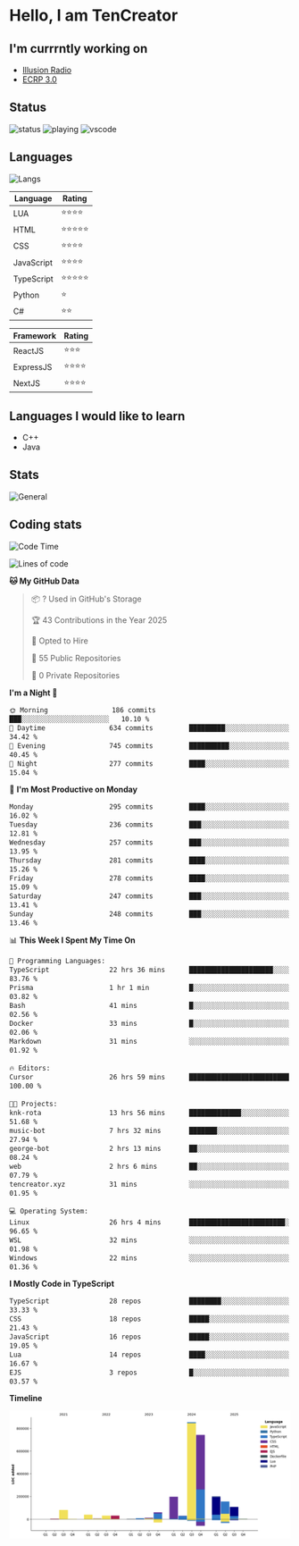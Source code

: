 # Hello, I am TenCreator

## I'm currrntly working on
- [Illusion Radio](https://illusionradio.co.uk/)
- [ECRP 3.0](http://github.com/Emerald-Coast-Roleplay/)

## Status
![status](https://api.statusbadges.me/badge/status/518334475038359555?simple=true&style=for-the-badge)
![playing](https://api.statusbadges.me/badge/playing/518334475038359555?style=for-the-badge)
![vscode](https://api.statusbadges.me/badge/vscode/518334475038359555?style=for-the-badge)

## Languages
![Langs](https://github-readme-stats.vercel.app/api/top-langs/?username=tencreator&layout=compact&theme=radical)


|Language|Rating|
|--------|------|
|LUA|⭐️⭐️⭐️⭐️|
|HTML|⭐️⭐️⭐️⭐️⭐️|
|CSS|⭐️⭐️⭐️⭐️|
|JavaScript|⭐️⭐️⭐️⭐️|
|TypeScript|⭐️⭐️⭐️⭐️⭐️|
|Python|⭐️|
|C#|⭐️⭐️ |

|Framework|Rating|
|--------|------|
|ReactJS|⭐️⭐️⭐|
|ExpressJS|⭐️⭐️⭐️⭐️|
|NextJS|⭐️⭐️⭐⭐️|

## Languages I would like to learn
- C++
- Java

## Stats
![General](https://github-readme-stats.vercel.app/api?username=tencreator&show_icons=true&theme=radical)

## Coding stats

<!--START_SECTION:waka-->
![Code Time](http://img.shields.io/badge/Code%20Time-414%20hrs%2047%20mins-blue)

![Lines of code](https://img.shields.io/badge/From%20Hello%20World%20I%27ve%20Written-1.9%20million%20lines%20of%20code-blue)

**🐱 My GitHub Data** 

> 📦 ? Used in GitHub's Storage 
 > 
> 🏆 43 Contributions in the Year 2025
 > 
> 💼 Opted to Hire
 > 
> 📜 55 Public Repositories 
 > 
> 🔑 0 Private Repositories 
 > 
**I'm a Night 🦉** 

```text
🌞 Morning                186 commits         ███░░░░░░░░░░░░░░░░░░░░░░   10.10 % 
🌆 Daytime                634 commits         █████████░░░░░░░░░░░░░░░░   34.42 % 
🌃 Evening                745 commits         ██████████░░░░░░░░░░░░░░░   40.45 % 
🌙 Night                  277 commits         ████░░░░░░░░░░░░░░░░░░░░░   15.04 % 
```
📅 **I'm Most Productive on Monday** 

```text
Monday                   295 commits         ████░░░░░░░░░░░░░░░░░░░░░   16.02 % 
Tuesday                  236 commits         ███░░░░░░░░░░░░░░░░░░░░░░   12.81 % 
Wednesday                257 commits         ███░░░░░░░░░░░░░░░░░░░░░░   13.95 % 
Thursday                 281 commits         ████░░░░░░░░░░░░░░░░░░░░░   15.26 % 
Friday                   278 commits         ████░░░░░░░░░░░░░░░░░░░░░   15.09 % 
Saturday                 247 commits         ███░░░░░░░░░░░░░░░░░░░░░░   13.41 % 
Sunday                   248 commits         ███░░░░░░░░░░░░░░░░░░░░░░   13.46 % 
```


📊 **This Week I Spent My Time On** 

```text
💬 Programming Languages: 
TypeScript               22 hrs 36 mins      █████████████████████░░░░   83.76 % 
Prisma                   1 hr 1 min          █░░░░░░░░░░░░░░░░░░░░░░░░   03.82 % 
Bash                     41 mins             █░░░░░░░░░░░░░░░░░░░░░░░░   02.56 % 
Docker                   33 mins             █░░░░░░░░░░░░░░░░░░░░░░░░   02.06 % 
Markdown                 31 mins             ░░░░░░░░░░░░░░░░░░░░░░░░░   01.92 % 

🔥 Editors: 
Cursor                   26 hrs 59 mins      █████████████████████████   100.00 % 

🐱‍💻 Projects: 
knk-rota                 13 hrs 56 mins      █████████████░░░░░░░░░░░░   51.68 % 
music-bot                7 hrs 32 mins       ███████░░░░░░░░░░░░░░░░░░   27.94 % 
george-bot               2 hrs 13 mins       ██░░░░░░░░░░░░░░░░░░░░░░░   08.24 % 
web                      2 hrs 6 mins        ██░░░░░░░░░░░░░░░░░░░░░░░   07.79 % 
tencreator.xyz           31 mins             ░░░░░░░░░░░░░░░░░░░░░░░░░   01.95 % 

💻 Operating System: 
Linux                    26 hrs 4 mins       ████████████████████████░   96.65 % 
WSL                      32 mins             ░░░░░░░░░░░░░░░░░░░░░░░░░   01.98 % 
Windows                  22 mins             ░░░░░░░░░░░░░░░░░░░░░░░░░   01.36 % 
```

**I Mostly Code in TypeScript** 

```text
TypeScript               28 repos            ████████░░░░░░░░░░░░░░░░░   33.33 % 
CSS                      18 repos            █████░░░░░░░░░░░░░░░░░░░░   21.43 % 
JavaScript               16 repos            █████░░░░░░░░░░░░░░░░░░░░   19.05 % 
Lua                      14 repos            ████░░░░░░░░░░░░░░░░░░░░░   16.67 % 
EJS                      3 repos             █░░░░░░░░░░░░░░░░░░░░░░░░   03.57 % 
```



**Timeline**

![Lines of Code chart](https://raw.githubusercontent.com/tencreator/tencreator/main/assets/bar_graph.png)


<!--END_SECTION:waka-->
